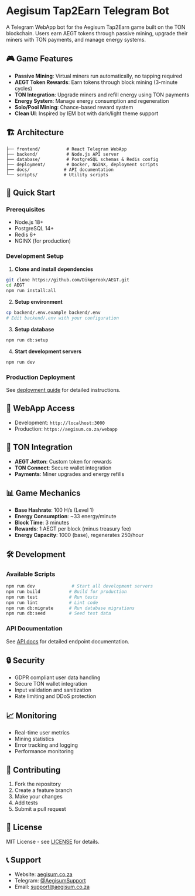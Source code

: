 # Aegisum Tap2Earn Telegram Bot

A Telegram WebApp bot for the Aegisum Tap2Earn game built on the TON blockchain. Users earn AEGT tokens through passive mining, upgrade their miners with TON payments, and manage energy systems.

## 🎮 Game Features

- **Passive Mining**: Virtual miners run automatically, no tapping required
- **AEGT Token Rewards**: Earn tokens through block mining (3-minute cycles)
- **TON Integration**: Upgrade miners and refill energy using TON payments
- **Energy System**: Manage energy consumption and regeneration
- **Solo/Pool Mining**: Chance-based reward system
- **Clean UI**: Inspired by IEM bot with dark/light theme support

## 🏗️ Architecture

```
├── frontend/          # React Telegram WebApp
├── backend/           # Node.js API server
├── database/          # PostgreSQL schemas & Redis config
├── deployment/        # Docker, NGINX, deployment scripts
├── docs/             # API documentation
└── scripts/          # Utility scripts
```

## 🚀 Quick Start

### Prerequisites
- Node.js 18+
- PostgreSQL 14+
- Redis 6+
- NGINX (for production)

### Development Setup

1. **Clone and install dependencies**
```bash
git clone https://github.com/Dikgerook/AEGT.git
cd AEGT
npm run install:all
```

2. **Setup environment**
```bash
cp backend/.env.example backend/.env
# Edit backend/.env with your configuration
```

3. **Setup database**
```bash
npm run db:setup
```

4. **Start development servers**
```bash
npm run dev
```

### Production Deployment

See [deployment guide](./docs/DEPLOYMENT.md) for detailed instructions.

## 📱 WebApp Access

- Development: `http://localhost:3000`
- Production: `https://aegisum.co.za/webapp`

## 🔗 TON Integration

- **AEGT Jetton**: Custom token for rewards
- **TON Connect**: Secure wallet integration
- **Payments**: Miner upgrades and energy refills

## 📊 Game Mechanics

- **Base Hashrate**: 100 H/s (Level 1)
- **Energy Consumption**: ~33 energy/minute
- **Block Time**: 3 minutes
- **Rewards**: 1 AEGT per block (minus treasury fee)
- **Energy Capacity**: 1000 (base), regenerates 250/hour

## 🛠️ Development

### Available Scripts

```bash
npm run dev              # Start all development servers
npm run build           # Build for production
npm run test            # Run tests
npm run lint            # Lint code
npm run db:migrate      # Run database migrations
npm run db:seed         # Seed test data
```

### API Documentation

See [API docs](./docs/API.md) for detailed endpoint documentation.

## 🔒 Security

- GDPR compliant user data handling
- Secure TON wallet integration
- Input validation and sanitization
- Rate limiting and DDoS protection

## 📈 Monitoring

- Real-time user metrics
- Mining statistics
- Error tracking and logging
- Performance monitoring

## 🤝 Contributing

1. Fork the repository
2. Create a feature branch
3. Make your changes
4. Add tests
5. Submit a pull request

## 📄 License

MIT License - see [LICENSE](./LICENSE) for details.

## 📞 Support

- Website: [aegisum.co.za](https://aegisum.co.za)
- Telegram: [@AegisumSupport](https://t.me/AegisumSupport)
- Email: support@aegisum.co.za